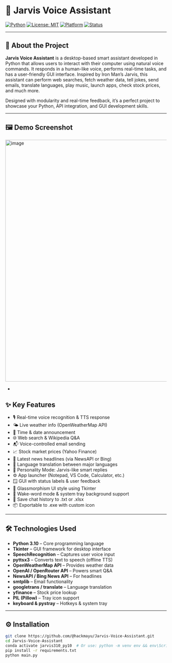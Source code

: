 # 🤖 Jarvis Voice Assistant

[![Python](https://img.shields.io/badge/Python-3.10-blue?logo=python)](https://www.python.org/)
[![License: MIT](https://img.shields.io/badge/License-MIT-yellow.svg)](https://opensource.org/licenses/MIT)
[![Platform](https://img.shields.io/badge/Platform-Windows%20%7C%20Anaconda%20%7C%20Tkinter-informational)]()
[![Status](https://img.shields.io/badge/Status-Active-brightgreen)]()

---

## **🧠 About the Project**

**Jarvis Voice Assistant** is a desktop-based smart assistant developed in Python that allows users to interact with their computer using natural voice commands. It responds in a human-like voice, performs real-time tasks, and has a user-friendly GUI interface. Inspired by Iron Man’s Jarvis, this assistant can perform web searches, fetch weather data, tell jokes, send emails, translate languages, play music, launch apps, check stock prices, and much more.

Designed with modularity and real-time feedback, it’s a perfect project to showcase your Python, API integration, and GUI development skills.

---

## **🖼️ Demo Screenshot**
<img width="1256" height="755" alt="image" src="https://github.com/user-attachments/assets/99274aa1-f2e1-415e-8b96-399b8e8492c1" />



-

## **✨ Key Features**

- 🎙️ Real-time voice recognition & TTS response
- 🌤️ Live weather info (OpenWeatherMap API)
- 📆 Time & date announcement
- 🌐 Web search & Wikipedia Q&A
- 📬 Voice-controlled email sending
- 📈 Stock market prices (Yahoo Finance)
- 📰 Latest news headlines (via NewsAPI or Bing)
- 💬 Language translation between major languages
- 🧠 Personality Mode: Jarvis-like smart replies
- ⚙️ App launcher (Notepad, VS Code, Calculator, etc.)
- 🪟 GUI with status labels & user feedback
- 🧊 Glassmorphism UI style using Tkinter
- 🎤 Wake-word mode & system tray background support
- 💾 Save chat history to .txt or .xlsx
- 📦 Exportable to .exe with custom icon

---

## **🛠️ Technologies Used**

- **Python 3.10** – Core programming language
- **Tkinter** – GUI framework for desktop interface
- **SpeechRecognition** – Captures user voice input
- **pyttsx3** – Converts text to speech (offline TTS)
- **OpenWeatherMap API** – Provides weather data
- **OpenAI / OpenRouter API** – Powers smart Q&A
- **NewsAPI / Bing News API** – For headlines
- **smtplib** – Email functionality
- **googletrans / translate** – Language translation
- **yfinance** – Stock price lookup
- **PIL (Pillow)** – Tray icon support
- **keyboard & pystray** – Hotkeys & system tray

---

## **⚙️ Installation**

```bash
git clone https://github.com/@hackmayu/Jarvis-Voice-Assistant.git
cd Jarvis-Voice-Assistant
conda activate jarvis310_py10  # Or use: python -m venv env && env\Scripts\activate
pip install -r requirements.txt
python main.py
 
